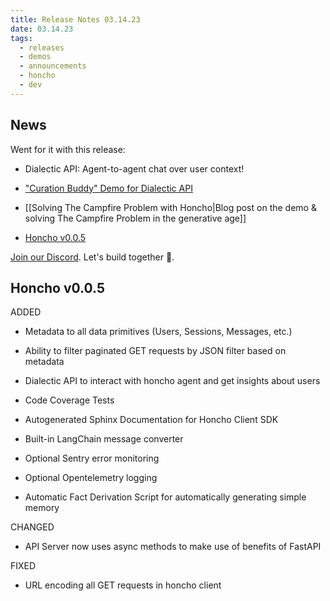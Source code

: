 ```yaml
---
title: Release Notes 03.14.23
date: 03.14.23
tags:
  - releases
  - demos
  - announcements
  - honcho
  - dev
---
```

## News

Went for it with this release:  

- Dialectic API: Agent-to-agent chat over user context!
  
- ["Curation Buddy" Demo for Dialectic API](https://github.com/vintrocode/curation-buddy)
    
- [[Solving The Campfire Problem with Honcho|Blog post on the demo & solving The Campfire Problem in the generative age]]  
  
- [Honcho v0.0.5](https://github.com/plastic-labs/honcho/tree/v0.0.5)  
  
[Join our Discord](https://discord.gg/plasticlabs). Let's build together 🦾.

## Honcho v0.0.5

ADDED
- Metadata to all data primitives (Users, Sessions, Messages, etc.)  
  
- Ability to filter paginated GET requests by JSON filter based on metadata  
  
- Dialectic API to interact with honcho agent and get insights about users  
  
- Code Coverage Tests  
  
- Autogenerated Sphinx Documentation for Honcho Client SDK  
  
- Built-in LangChain message converter  
  
- Optional Sentry error monitoring  
  
- Optional Opentelemetry logging  
  
- Automatic Fact Derivation Script for automatically generating simple memory  

CHANGED
- API Server now uses async methods to make use of benefits of FastAPI  

FIXED
- URL encoding all GET requests in honcho client  